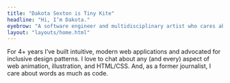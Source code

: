 ```yaml
---
title: "Dakota Sexton is Tiny Kite"
headline: "Hi, I’m Dakota."
eyebrow: "A software engineer and multidisciplinary artist who cares about design, accessibility, and storytelling."
layout: "layouts/home.html"
---
```


For 4+ years I’ve built intuitive, modern web applications and advocated for inclusive design patterns. I love to chat about any (and every) aspect of web animation, illustration, and HTML/CSS. And, as a former journalist, I care about words as much as code.
